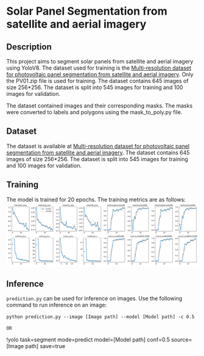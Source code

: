 # Solar Panel Segmentation from satellite and aerial imagery

## Description
This project aims to segment solar panels from satellite and aerial imagery using YoloV8. The dataset used for training is the [Multi-resolution dataset for photovoltaic panel segmentation from satellite and aerial imagery](https://zenodo.org/record/5171712/). Only the PV01.zip file is used for training. The dataset contains 645 images of size 256*256. The dataset is split into 545 images for training and 100 images for validation. 

The dataset contained images and their corresponding masks. The masks were converted to labels and polygons using the mask_to_poly.py file.

## Dataset
The dataset is available at [Multi-resolution dataset for photovoltaic panel segmentation from satellite and aerial imagery](https://zenodo.org/record/5171712/). The dataset contains 645 images of size 256*256. The dataset is split into 545 images for training and 100 images for validation.

## Training
The model is trained for 20 epochs. The training metrics are as follows:
![Training Metrics](results/results.png)

## Inference
`prediction.py` can be used for inference on images. Use the following command to run inference on an image:
```
python prediction.py --image [Image path] --model [Model path] -c 0.5
```
```
OR 

```
!yolo task=segment mode=predict model=[Model path] conf=0.5 source=[Image path] save=true
```